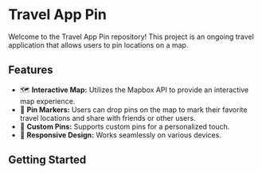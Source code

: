 # Travel App Pin

Welcome to the Travel App Pin repository! This project is an ongoing travel application that allows users to pin locations on a map.

## Features

- 🗺️ **Interactive Map:** Utilizes the Mapbox API to provide an interactive map experience.
- 📍 **Pin Markers:** Users can drop pins on the map to mark their favorite travel locations and share with friends or other users.
- 📌 **Custom Pins:** Supports custom pins for a personalized touch.
- 📱 **Responsive Design:** Works seamlessly on various devices.

## Getting Started

